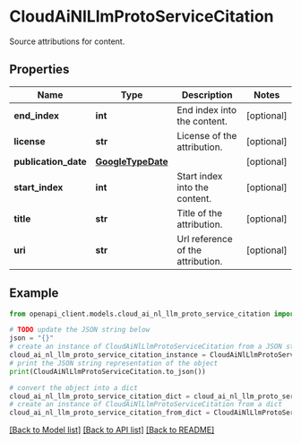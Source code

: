 # CloudAiNlLlmProtoServiceCitation

Source attributions for content.

## Properties

Name | Type | Description | Notes
------------ | ------------- | ------------- | -------------
**end_index** | **int** | End index into the content. | [optional] 
**license** | **str** | License of the attribution. | [optional] 
**publication_date** | [**GoogleTypeDate**](GoogleTypeDate.md) |  | [optional] 
**start_index** | **int** | Start index into the content. | [optional] 
**title** | **str** | Title of the attribution. | [optional] 
**uri** | **str** | Url reference of the attribution. | [optional] 

## Example

```python
from openapi_client.models.cloud_ai_nl_llm_proto_service_citation import CloudAiNlLlmProtoServiceCitation

# TODO update the JSON string below
json = "{}"
# create an instance of CloudAiNlLlmProtoServiceCitation from a JSON string
cloud_ai_nl_llm_proto_service_citation_instance = CloudAiNlLlmProtoServiceCitation.from_json(json)
# print the JSON string representation of the object
print(CloudAiNlLlmProtoServiceCitation.to_json())

# convert the object into a dict
cloud_ai_nl_llm_proto_service_citation_dict = cloud_ai_nl_llm_proto_service_citation_instance.to_dict()
# create an instance of CloudAiNlLlmProtoServiceCitation from a dict
cloud_ai_nl_llm_proto_service_citation_from_dict = CloudAiNlLlmProtoServiceCitation.from_dict(cloud_ai_nl_llm_proto_service_citation_dict)
```
[[Back to Model list]](../README.md#documentation-for-models) [[Back to API list]](../README.md#documentation-for-api-endpoints) [[Back to README]](../README.md)


